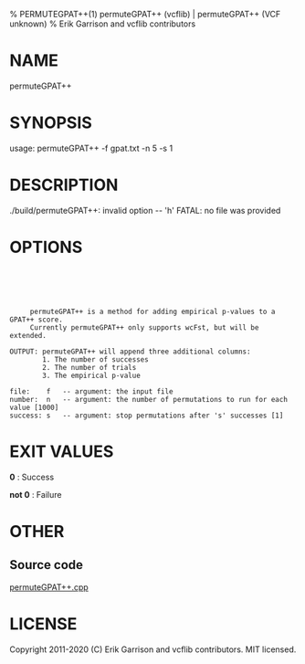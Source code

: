 % PERMUTEGPAT++(1) permuteGPAT++ (vcflib) | permuteGPAT++ (VCF unknown)
% Erik Garrison and vcflib contributors

# NAME

permuteGPAT++

# SYNOPSIS

usage: permuteGPAT++ -f gpat.txt -n 5 -s 1 

# DESCRIPTION

./build/permuteGPAT++: invalid option -- 'h' FATAL: no file was provided

# OPTIONS

```





     permuteGPAT++ is a method for adding empirical p-values to a GPAT++ score.
     Currently permuteGPAT++ only supports wcFst, but will be extended.    

OUTPUT: permuteGPAT++ will append three additional columns:
        1. The number of successes                         
        2. The number of trials                            
        3. The empirical p-value                           

file:    f   -- argument: the input file     
number:  n   -- argument: the number of permutations to run for each value [1000]
success: s   -- argument: stop permutations after 's' successes [1]

```

# EXIT VALUES

**0**
: Success

**not 0**
: Failure

# OTHER

## Source code

[permuteGPAT++.cpp](https://github.com/vcflib/vcflib/blob/master/src/permuteGPAT++.cpp)

# LICENSE

Copyright 2011-2020 (C) Erik Garrison and vcflib contributors. MIT licensed.

<!--
  Created with ./scripts/bin2md.rb scripts/bin2md-template.erb
-->
